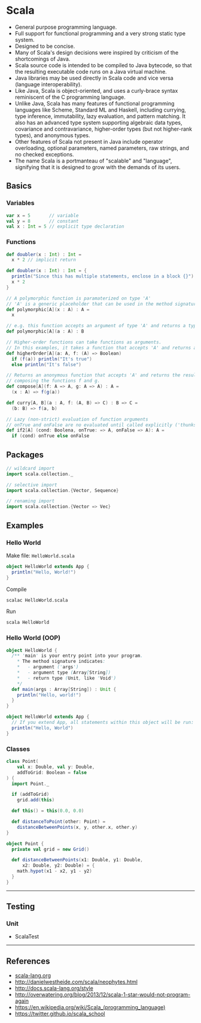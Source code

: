 # Scala

-   General purpose programming language.
-   Full support for functional programming and a very strong static type system.
-   Designed to be concise.
-   Many of Scala's design decisions were inspired by criticism of the shortcomings of Java.
-   Scala source code is intended to be compiled to Java bytecode, so that the resulting executable code runs on a Java virtual machine.
-   Java libraries may be used directly in Scala code and vice versa (language interoperability).
-   Like Java, Scala is object-oriented, and uses a curly-brace syntax reminiscent of the C programming language.
-   Unlike Java, Scala has many features of functional programming languages like Scheme, Standard ML and Haskell, including currying, type inference, immutability, lazy evaluation, and pattern matching. It also has an advanced type system supporting algebraic data types, covariance and contravariance, higher-order types (but not higher-rank types), and anonymous types.
-   Other features of Scala not present in Java include operator overloading, optional parameters, named parameters, raw strings, and no checked exceptions.
-   The name Scala is a portmanteau of "scalable" and "language", signifying that it is designed to grow with the demands of its users.

## Basics

### Variables

```scala
var x = 5       // variable
val y = 8       // constant
val x : Int = 5 // explicit type declaration
```

### Functions

```scala
def doubler(x : Int) : Int =
  x * 2 // implicit return

def doubler(x : Int) : Int = {
  println("Since this has multiple statements, enclose in a block {}")
  x * 2
}

// A polymorphic function is paramaterized on type 'A'
// 'A' is a generic placeholder that can be used in the method signature.
def polymorphic[A](x : A) : A =
  x

// e.g. this function accepts an argument of type 'A' and returns a type 'B'
def polymorphic[A](a : A) : B

// Higher-order functions can take functions as arguments.
// In this examples, it takes a function that accepts 'A' and returns a boolean
def higherOrder[A](a: A, f: (A) => Boolean)
  if (f(a)) println("It's true")
  else println("It's false")

// Returns an anonymous function that accepts 'A' and returns the result of
// composing the functions f and g.
def compose[A](f: A => A, g: A => A) : A =
  (x : A) => f(g(a))

def curry[A, B](a : A, f: (A, B) => C) : B => C =
  (b: B) => f(a, b)

// Lazy (non-strict) evaluation of function arguments
// onTrue and onFalse are no evaluated until called explicitly ('thunks')
def if2[A] (cond: Boolena, onTrue: => A, onFalse => A): A =
  if (cond) onTrue else onFalse
```

## Packages

```scala
// wildcard import
import scala.collection._

// selective import
import scala.collection.{Vector, Sequence}

// renaming import
import scala.collection.{Vector => Vec}
```

## Examples

### Hello World

Make file: `HelloWorld.scala`

```scala
object HelloWorld extends App {
  println("Hello, World!")
}
```

Compile

```sh
scalac HelloWorld.scala
```

Run

```sh
scala HelloWorld
```

### Hello World (OOP)

```scala
object HelloWorld {
  /** 'main' is your entry point into your program.
    * The method signature indicates:
    *   - argument ('args')
    *   - argument type (Array[String])
    *   - return type (Unit, like 'Void')
    */
  def main(args : Array[String]) : Unit {
    println("Hello, world!")
  }
}

object HelloWorld extends App {
  // If you extend App, all statements within this object will be run:
  println("Hello, World")
}
```

### Classes

```scala
class Point(
    val x: Double, val y: Double,
    addToGrid: Boolean = false
) {
  import Point._

  if (addToGrid)
    grid.add(this)

  def this() = this(0.0, 0.0)

  def distanceToPoint(other: Point) =
    distanceBetweenPoints(x, y, other.x, other.y)
}

object Point {
  private val grid = new Grid()

  def distanceBetweenPoints(x1: Double, y1: Double,
      x2: Double, y2: Double) = {
    math.hypot(x1 - x2, y1 - y2)
  }
}
```

---

## Testing

### Unit

-   ScalaTest

---

## References

-   [scala-lang.org](http://www.scala-lang.org)
-   <http://danielwestheide.com/scala/neophytes.html>
-   <http://docs.scala-lang.org/style>
-   <http://overwatering.org/blog/2013/12/scala-1-star-would-not-program-again>
-   <https://en.wikipedia.org/wiki/Scala_(programming_language)>
-   <https://twitter.github.io/scala_school>
